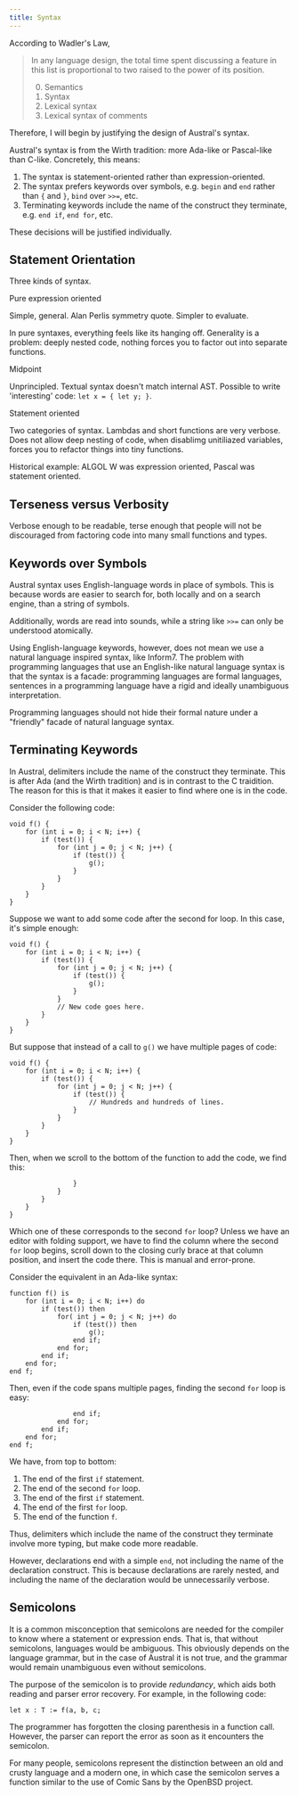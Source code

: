 ```yaml
---
title: Syntax
---
```


According to Wadler's Law,

>In any language design, the total time spent discussing
>a feature in this list is proportional to two raised to
>the power of its position.
>
>0. Semantics
>1. Syntax
>2. Lexical syntax
>3. Lexical syntax of comments

Therefore, I will begin by justifying the design of Austral's syntax.

Austral's syntax is from the Wirth tradition: more Ada-like or Pascal-like than
C-like. Concretely, this means:

1. The syntax is statement-oriented rather than expression-oriented.
2. The syntax prefers keywords over symbols, e.g. `begin` and `end` rather than
   `{` and `}`, `bind` over `>>=`, etc.
3. Terminating keywords include the name of the construct they terminate,
   e.g. `end if`, `end for`, etc.

These decisions will be justified individually.

## Statement Orientation

Three kinds of syntax.

Pure expression oriented

Simple, general. Alan Perlis symmetry quote. Simpler to evaluate.

In pure syntaxes, everything feels like its hanging off. Generality is a
problem: deeply nested code, nothing forces you to factor out into separate
functions.

Midpoint

Unprincipled. Textual syntax doesn't match internal AST. Possible to write
'interesting' code: `let x = { let y; }`.

Statement oriented

Two categories of syntax. Lambdas and short functions are very verbose. Does not
allow deep nesting of code, when disablimg unitiliazed variables, forces you to
refactor things into tiny functions.

Historical example: ALGOL W was expression oriented, Pascal was statement
oriented.

## Terseness versus Verbosity

Verbose enough to be readable, terse enough that people will not be discouraged
from factoring code into many small functions and types.

## Keywords over Symbols

Austral syntax uses English-language words in place of symbols. This is because
words are easier to search for, both locally and on a search engine, than a
string of symbols.

Additionally, words are read into sounds, while a string like `>>=` can only be
understood atomically.

Using English-language keywords, however, does not mean we use a natural
language inspired syntax, like Inform7. The problem with programming languages
that use an English-like natural language syntax is that the syntax is a facade:
programming languages are formal languages, sentences in a programming language
have a rigid and ideally unambiguous interpretation.

Programming languages should not hide their formal nature under a "friendly"
facade of natural language syntax.

## Terminating Keywords

In Austral, delimiters include the name of the construct they terminate. This is
after Ada (and the Wirth tradition) and is in contrast to the C traidition. The
reason for this is that it makes it easier to find where one is in the code.

Consider the following code:

```
void f() {
    for (int i = 0; i < N; i++) {
        if (test()) {
            for (int j = 0; j < N; j++) {
                if (test()) {
                    g();
                }
            }
        }
    }
}
```

Suppose we want to add some code after the second for loop. In this case, it's
simple enough:

```
void f() {
    for (int i = 0; i < N; i++) {
        if (test()) {
            for (int j = 0; j < N; j++) {
                if (test()) {
                    g();
                }
            }
            // New code goes here.
        }
    }
}
```

But suppose that instead of a call to `g()` we have multiple pages of
code:

```
void f() {
    for (int i = 0; i < N; i++) {
        if (test()) {
            for (int j = 0; j < N; j++) {
                if (test()) {
                    // Hundreds and hundreds of lines.
                }
            }
        }
    }
}
```

Then, when we scroll to the bottom of the function to add the code, we find this:

```
                }
            }
        }
    }
}
```

Which one of these corresponds to the second `for` loop? Unless we have an
editor with folding support, we have to find the column where the second `for`
loop begins, scroll down to the closing curly brace at that column position, and
insert the code there. This is manual and error-prone.

Consider the equivalent in an Ada-like syntax:

```
function f() is
    for (int i = 0; i < N; i++) do
        if (test()) then
            for( int j = 0; j < N; j++) do
                if (test()) then
                    g();
                end if;
            end for;
        end if;
    end for;
end f;
```

Then, even if the code spans multiple pages, finding the second `for` loop is easy:

```
                end if;
            end for;
        end if;
    end for;
end f;
```

We have, from top to bottom:

1. The end of the first `if` statement.
2. The end of the second `for` loop.
3. The end of the first `if` statement.
4. The end of the first `for` loop.
5. The end of the function `f`.

Thus, delimiters which include the name of the construct they terminate involve
more typing, but make code more readable.

However, declarations end with a simple `end`, not including the name of the
declaration construct. This is because declarations are rarely nested, and
including the name of the declaration would be unnecessarily verbose.

## Semicolons

It is a common misconception that semicolons are needed for the compiler to know
where a statement or expression ends. That is, that without semicolons,
languages would be ambiguous. This obviously depends on the language grammar,
but in the case of Austral it is not true, and the grammar would remain
unambiguous even without semicolons.

The purpose of the semicolon is to provide _redundancy_, which aids both reading
and parser error recovery. For example, in the following code:

```
let x : T := f(a, b, c;
```

The programmer has forgotten the closing parenthesis in a function
call. However, the parser can report the error as soon as it encounters the
semicolon.

For many people, semicolons represent the distinction between an old and crusty
language and a modern one, in which case the semicolon serves a function similar
to the use of Comic Sans by the OpenBSD project.
